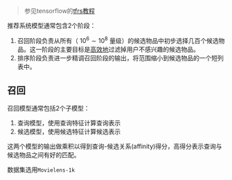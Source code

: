 > 参见tensorflow的[tfrs教程](https://www.tensorflow.org/recommenders/examples/basic_retrieval)

推荐系统模型通常包含2个阶段：

1. 召回阶段负责从所有（ $10^6\sim10^8$ 量级）的候选物品中初步选择几百个候选物品。这一阶段的主要目标是<u>高效地</u>过滤掉用户不感兴趣的候选物品。
2. 排序阶段负责进一步精调召回阶段的输出，将范围缩小到候选物品的一个短列表中。



## 召回

召回模型通常包括2个子模型：

1. 查询模型，使用查询特征计算查询表示
2. 候选模型，使用候选特征计算候选表示

这两个模型的输出做乘积以得到查询-候选关系(affinity)得分，高得分表示查询与候选物品之间有好的匹配。



数据集选用`Movielens-1k`
